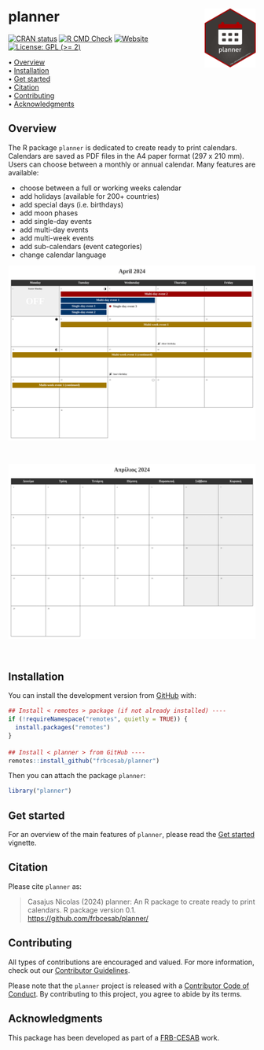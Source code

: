 
<!-- README.md is generated from README.Rmd. Please edit that file -->

# planner <img src="man/figures/logo.png" align="right" style="float:right; height:120px;"/>

<!-- badges: start -->

[![CRAN
status](https://www.r-pkg.org/badges/version/planner)](https://CRAN.R-project.org/package=planner)
[![R CMD
Check](https://github.com/frbcesab/planner/actions/workflows/R-CMD-check.yaml/badge.svg)](https://github.com/frbcesab/planner/actions/workflows/R-CMD-check.yaml)
[![Website](https://github.com/frbcesab/planner/actions/workflows/pkgdown.yaml/badge.svg)](https://github.com/frbcesab/planner/actions/workflows/pkgdown.yaml)
[![License: GPL (\>=
2)](https://img.shields.io/badge/License-GPL%20%28%3E%3D%202%29-blue.svg)](https://choosealicense.com/licenses/gpl-2.0/)
<!-- badges: end -->

<p align="left">
• <a href="#overview">Overview</a><br> •
<a href="#installation">Installation</a><br> •
<a href="#get-started">Get started</a><br> •
<a href="#citation">Citation</a><br> •
<a href="#contributing">Contributing</a><br> •
<a href="#acknowledgments">Acknowledgments</a>
</p>

## Overview

The R package `planner` is dedicated to create ready to print calendars.
Calendars are saved as PDF files in the A4 paper format (297 x 210 mm).
Users can choose between a monthly or annual calendar. Many features are
available:

- choose between a full or working weeks calendar
- add holidays (available for 200+ countries)
- add special days (i.e. birthdays)
- add moon phases
- add single-day events
- add multi-day events
- add multi-week events
- add sub-calendars (event categories)
- change calendar language

![](vignettes/figures/calendar-demo-12.png)

<br/>

![](vignettes/figures/calendar-demo-14.png)

<br/>

## Installation

You can install the development version from
[GitHub](https://github.com/) with:

``` r
## Install < remotes > package (if not already installed) ----
if (!requireNamespace("remotes", quietly = TRUE)) {
  install.packages("remotes")
}

## Install < planner > from GitHub ----
remotes::install_github("frbcesab/planner")
```

Then you can attach the package `planner`:

``` r
library("planner")
```

## Get started

For an overview of the main features of `planner`, please read the [Get
started](https://frbcesab.github.io/planner/articles/planner.html)
vignette.

## Citation

Please cite `planner` as:

> Casajus Nicolas (2024) planner: An R package to create ready to print
> calendars. R package version 0.1.
> <https://github.com/frbcesab/planner/>

## Contributing

All types of contributions are encouraged and valued. For more
information, check out our [Contributor
Guidelines](https://github.com/frbcesab/planner/blob/main/CONTRIBUTING.md).

Please note that the `planner` project is released with a [Contributor
Code of
Conduct](https://contributor-covenant.org/version/2/1/CODE_OF_CONDUCT.html).
By contributing to this project, you agree to abide by its terms.

## Acknowledgments

This package has been developed as part of a
[FRB-CESAB](https://www.fondationbiodiversite.fr/en/about-the-foundation/le-cesab/)
work.
